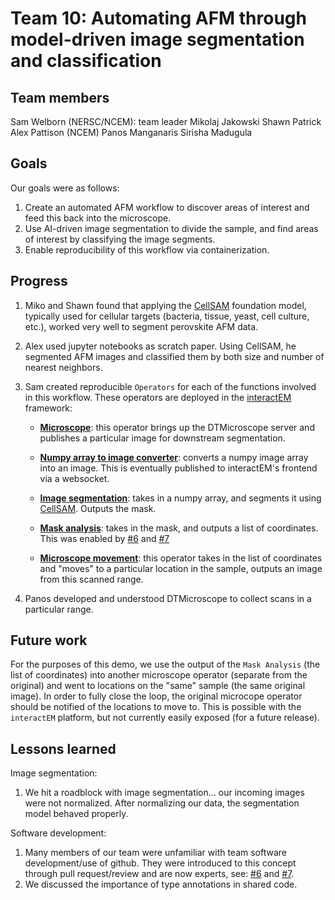 # Team 10: Automating AFM through model-driven image segmentation and classification

## Team members

Sam Welborn (NERSC/NCEM): team leader
Mikolaj Jakowski
Shawn Patrick
Alex Pattison (NCEM)
Panos Manganaris
Sirisha Madugula

## Goals

Our goals were as follows:

1. Create an automated AFM workflow to discover areas of interest and feed this back into the microscope.
2. Use AI-driven image segmentation to divide the sample, and find areas of interest by classifying the image segments.
3. Enable reproducibility of this workflow via containerization.

## Progress

1. Miko and Shawn found that applying the [CellSAM](https://github.com/vanvalenlab/cellSAM) foundation model, typically used for cellular targets (bacteria, tissue, yeast, cell culture, etc.), worked very well to segment perovskite AFM data.
2. Alex used jupyter notebooks as scratch paper. Using CellSAM, he segmented AFM images and classified them by both size and number of nearest neighbors.
3. Sam created reproducible `Operators` for each of the functions involved in this workflow. These operators are deployed in the [interactEM](https://github.com/NERSC/interactEM) framework:

    - **[Microscope](operators/scope/)**: this operator brings up the DTMicroscope server and publishes a particular image for downstream segmentation.

    - **[Numpy array to image converter](operators/image_converter/)**: converts a numpy image array into an image. This is eventually published to interactEM's frontend via a websocket.

    - **[Image segmentation](operators/segmentation)**: takes in a numpy array, and segments it using [CellSAM](https://github.com/vanvalenlab/cellSAM). Outputs the mask.

    - **[Mask analysis](operators/post-process)**: takes in the mask, and outputs a list of coordinates. This was enabled by [#6](https://github.com/swelborn/team-10/pull/6) and [#7](https://github.com/swelborn/team-10/pull/7)

    - **[Microscope movement](operators/movement)**: this operator takes in the list of coordinates and "moves" to a particular location in the sample, outputs an image from this scanned range.

4. Panos developed and understood DTMicroscope to collect scans in a particular range.

## Future work

For the purposes of this demo, we use the output of the `Mask Analysis` (the list of coordinates) into another microscope operator (separate from the original) and went to locations on the "same" sample (the same original image). In order to fully close the loop, the original microcope operator should be notified of the locations to move to. This is possible with the `interactEM` platform, but not currently easily exposed (for a future release).

## Lessons learned

Image segmentation:

1. We hit a roadblock with image segmentation... our incoming images were not normalized. After normalizing our data, the segmentation model behaved properly.

Software development:

1. Many members of our team were unfamiliar with team software development/use of github. They were introduced to this concept through pull request/review and are now experts, see: [#6](https://github.com/swelborn/team-10/pull/6) and [#7](https://github.com/swelborn/team-10/pull/7).
2. We discussed the importance of type annotations in shared code.
